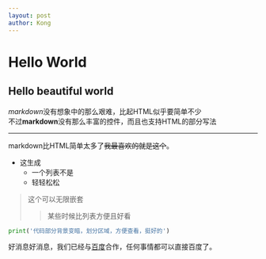 ```yaml
---
layout: post
author: Kong
---
```

# Hello World
## Hello beautiful world
*markdown*没有想象中的那么艰难，比起HTML似乎要简单不少  
不过**markdown**没有那么丰富的控件，而且也支持HTML的部分写法
- - - 
markdown比HTML简单太多了~~我最喜欢的就是这个~~。
* 这生成
    - 一个列表不是
    - 轻轻松松  

>这个可以无限嵌套
>> 某些时候比列表方便且好看  

```python
print('代码部分背景变暗，划分区域，方便查看，挺好的')
```
好消息好消息，我们已经与[百度](https://www.baidu.com)合作，任何事情都可以直接百度了。